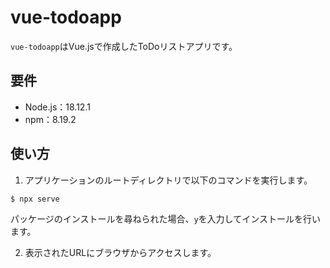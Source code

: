 # vue-todoapp
`vue-todoapp`はVue.jsで作成したToDoリストアプリです。

## 要件
- Node.js：18.12.1
- npm：8.19.2

## 使い方
1. アプリケーションのルートディレクトリで以下のコマンドを実行します。
```
$ npx serve
```
パッケージのインストールを尋ねられた場合、`y`を入力してインストールを行います。

2. 表示されたURLにブラウザからアクセスします。

